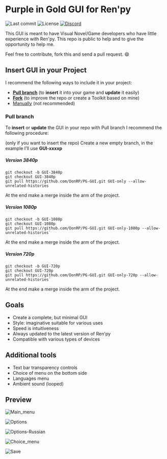 # Purple in Gold GUI for Ren'py

![Last commit](https://img.shields.io/github/last-commit/DonRP/PG-GUI)
![License](https://img.shields.io/github/license/DonRP/PG-GUI)
<span class="discord">
<a href="https://discord.gg/5UFPjP9" title="Discord"><img src="https://img.shields.io/discord/688162156151439536" alt="Discord" /></a>

This GUI is meant to have Visual Novel/Game developers who have little experience with Ren'py.
This repo is public to help and to give the opportunity to help me.

Feel free to contribute, fork this and send a pull request. 😄

## Insert GUI in your Project

I recommend the following ways to include it in your project:

- [**Pull branch**](#pull-branch) (to **insert** it into your game and **update** it easily)
- [**Fork**](https://docs.github.com/en/get-started/quickstart/fork-a-repo) (to improve the repo or create a Toolkit based on mine)
- [Manually](https://github.com/DRincs-Productions/PG-GUI/releases) (not recommended)

### Pull branch

To **insert** or **update** the GUI in your repo with Pull branch I recommend the following procedure:

(only if you want to insert the repo) Create a new empty branch, in the example I'll use **GUI-xxxxp**

##### Version 3840p

```shell
git checkout -b GUI-3840p
git checkout GUI-3840p
git pull https://github.com/DonRP/PG-GUI.git GUI-only --allow-unrelated-histories

```

At the end make a merge inside the arm of the project.

##### Version 1080p

```shell
git checkout -b GUI-1080p
git checkout GUI-1080p
git pull https://github.com/DonRP/PG-GUI.git GUI-only-1080p --allow-unrelated-histories`

```

At the end make a merge inside the arm of the project.

##### Version 720p

```shell
git checkout -b GUI-720p
git checkout GUI-720p
git pull https://github.com/DonRP/PG-GUI.git GUI-only-720p --allow-unrelated-histories`

```

At the end make a merge inside the arm of the project.

## Goals

- Create a complete, but minimal GUI
- Style: imaginative suitable for various uses
- Speed is intuitiveness
- Always updated to the latest version of Ren'py
- Compatible with various types of devices

## Additional tools

- Text bar transparency controls
- Choice of menu on the bottom side
- Languages menu
- Ambient sound (looped)

## Preview

![Main_menu](https://user-images.githubusercontent.com/67595890/178162718-3494db8e-b6f6-4ff4-b200-0e44e049ef68.jpg)

![Options](https://user-images.githubusercontent.com/67595890/178162725-559735e0-2177-4610-aeb3-3c3e8e4f8111.jpg)

![Options-Russian](https://user-images.githubusercontent.com/67595890/178162730-ab4a4a06-aed6-45d7-8cd0-43c8bdbd3805.jpg)

![Choice_menu](https://user-images.githubusercontent.com/67595890/178162734-3b72f2c4-3326-4ed1-b4b9-c7272e1bfd20.jpg)

![Save](https://user-images.githubusercontent.com/67595890/178162738-9eb6e2d8-700d-40eb-839e-aef047f1488f.jpg)
